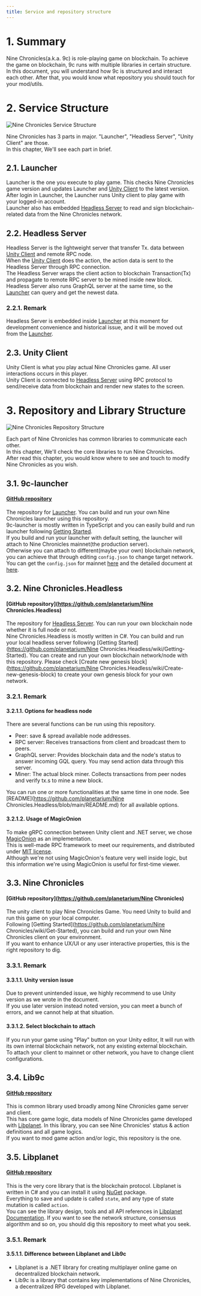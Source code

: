 ```yaml
---
title: Service and repository structure
---
```


# 1. Summary

Nine Chronicles(a.k.a. 9c) is role-playing game on blockchain. To achieve the game on blockchain, 9c runs with multiple
libraries in certain structure.  
In this document, you will understand how 9c is structured and interact each other. After that, you would know what
repository you should touch for your mod/utils.

# 2. Service Structure

![Nine Chronicles Service Structure](images/0001_service_structure.png)

Nine Chronicles has 3 parts in major. "Launcher", "Headless Server", "Unity Client" are those.  
In this chapter, We'll see each part in brief.

## 2.1. Launcher

Launcher is the one you execute to play game. This checks Nine Chronicles game version and updates Launcher
and [Unity Client](#2.3.-Unity-Client) to the latest version.  
After login in Launcher, the Launcher runs Unity client to play game with your logged-in account.  
Launcher also has embedded [Headless Server](#2.2.-Headless-Server) to read and sign blockchain-related data from the Nine Chronicles network.

## 2.2. Headless Server

Headless Server is the lightweight server that transfer Tx. data between [Unity Client](#2.3.-Unity-Client) and
remote RPC node.  
When the [Unity Client](#2.3.-Unity-Client) does the action, the action data is sent to the Headless Server through
RPC connection.  
The Headless Server wraps the client action to blockchain Transaction(Tx) and propagate to remote RPC server to be
mined inside new block.  
Headless Server also runs GraphQL server at the same time, so the [Launcher](#2.1.-Launcher) can query and get the
newest data.

### 2.2.1. Remark

Headless Server is embedded inside [Launcher](#2.1.-Launcher) at this moment for development convenience and
historical issue, and it will be moved out from the [Launcher](#2.1.-Launcher).

## 2.3. Unity Client

Unity Client is what you play actual Nine Chronicles game. All user interactions occurs in this player.  
Unity Client is connected to [Headless Server](#2.2.-Headless-Server) using RPC protocol to send/receive data from
blockchain and render new states to the screen.

# 3. Repository and Library Structure

![Nine Chronicles Repository Structure](images/0002_repository_structure.png)

Each part of Nine Chronicles has common libraries to communicate each other.  
In this chapter, We'll check the core libraries to run Nine Chronicles.  
After read this chapter, you would know where to see and touch to modify Nine Chronicles as you wish.

## 3.1. 9c-launcher

#### [GitHub repository](https://github.com/planetarium/9c-launcher)

The repository for [Launcher](#2.1.-Launcher). You can build and run your own Nine Chronicles launcher using this repository.  
9c-launcher is mostly written in TypeScript and you can easily build and run launcher following [Getting Started](https://github.com/planetarium/9c-launcher/wiki/Getting-Started).  
If you build and run your launcher with default setting, the launcher will attach to Nine Chronicles mainnet(the production server).  
Otherwise you can attach to different(maybe your own) blockchain network, you can achieve that through editing `config.json` to change target network.
You can get the `config.json` for mainnet [here](https://download.nine-chronicles.com/9c-launcher-config.json) and the detailed document at [here](../the-structure-and-location-of-config-json.md).

## 3.2. Nine Chronicles.Headless

#### [GitHub repository](https://github.com/planetarium/Nine Chronicles.Headless)

The repository for [Headless Server](#2.2.-Headless-Server). You can run your own blockchain node whether it is full node or not.  
Nine Chronicles.Headless is mostly written in C#. You can build and run your local headless server
following [Getting Started](https://github.com/planetarium/Nine Chronicles.Headless/wiki/Getting-Started).
You can create and run your own blockchain network/node with this repository. Please
check [Create new genesis block](https://github.com/planetarium/Nine Chronicles.Headless/wiki/Create-new-genesis-block)
to create your own genesis block for your own network.

### 3.2.1. Remark

#### 3.2.1.1. Options for headless node

There are several functions can be run using this repository.

- Peer: save & spread available node addresses.
- RPC server: Receives transactions from client and broadcast them to peers.
- GraphQL server: Provides blockchain data and the node's status to answer incoming GQL query. You may send action data through this server.
- Miner: The actual block miner. Collects transactions from peer nodes and verify tx.s to mine a new block.

You can run one or more functionalities at the same time in one node.
See [README](https://github.com/planetarium/Nine Chronicles.Headless/blob/main/README.md) for all available options.

#### 3.2.1.2. Usage of MagicOnion

To make gRPC connection between Unity client and .NET server, we chose [MagicOnion](https://cysharp.github.io/MagicOnion/) as an implementation.  
This is well-made RPC framework to meet our requirements, and distributed under [MIT license](https://opensource.org/licenses/MIT).  
Although we're not using MagicOnion's feature very well inside logic, but this information we're using MagicOnion is useful for first-time viewer.

## 3.3. Nine Chronicles

#### [GitHub repository](https://github.com/planetarium/Nine Chronicles)

The unity client to play Nine Chronicles Game. You need Unity to build and run this game on your local computer.  
Following [Getting Started](https://github.com/planetarium/Nine Chronicles/wiki/Get-Started), you can build and run your own Nine Chronicles client on your environment.  
If you want to enhance UX/UI or any user interactive properties, this is the right repository to dig.

### 3.3.1. Remark

#### 3.3.1.1. Unity version issue

Due to prevent unintended issue, we highly recommend to use Unity version as we wrote in the document.  
If you use later version instead noted version, you can meet a bunch of errors, and we cannot help at that situation.

#### 3.3.1.2. Select blockchain to attach

If you run your game using "Play" button on your Unity editor, It will run with its own internal blockchain network, not any existing external blockchain.  
To attach your client to mainnet or other network, you have to change client configurations.

## 3.4. Lib9c

#### [GitHub repository](https://github.com/planetarium/lib9c)

This is common library used broadly among Nine Chronicles game server and client.  
This has core game logic, data models of Nine Chronicles game developed with [Libplanet](#3.5.-Libplanet).
In this library, you can see Nine Chronicles' status & action definitions and all game logics.  
If you want to mod game action and/or logic, this repository is the one.

## 3.5. Libplanet

#### [GitHub repository](https://github.com/planetarium/libplanet)

This is the very core library that is the blockchain protocol. Libplanet is written in C# and you can install it using [NuGet](https://www.nuget.org/packages/Libplanet/) package.  
Everything to save and update is called `state`, and any type of state mutation is called `action`.  
You can see the library design, tools and all API references in [Libplanet Documentation](https://docs.libplanet.io/).
If you want to see the network structure, consensus algorithm and so on, you should dig this repository to meet what you seek.

### 3.5.1. Remark

#### 3.5.1.1. Difference between Libplanet and Lib9c

- Libplanet is a .NET library for creating multiplayer online game on decentralized blockchain network.
- Lib9c is a library that contains key implementations of Nine Chronicles, a decentralized RPG developed with Libplanet.
